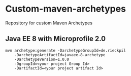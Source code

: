 # Custom-maven-archetypes
Repository for custom Maven Archetypes

## Java EE 8 with Microprofile 2.0

```
mvn archetype:generate -DarchetypeGroupId=de.rieckpil
    -DarchetypeArtifactId=javaee-8-archetype
    -DarchetypeVersion=1.0.0
    -DgroupId=<your project Group Id>
    -DartifactId=<your project artifact Id>
```